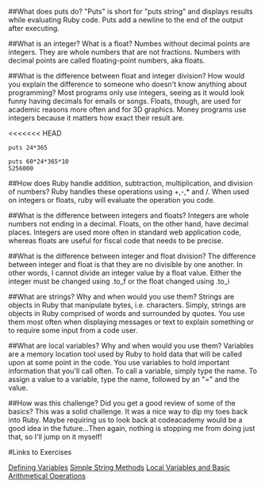 ##What does puts do?
"Puts" is short for "puts string" and displays results while evaluating Ruby code. Puts add a newline to the end of the output after executing.

##What is an integer? What is a float?
Numbes without decimal points are integers. They are whole numbers that are not fractions. Numbers with decimal points are called floating-point numbers, aka floats.

##What is the difference between float and integer division? How would you explain the difference to someone who doesn't know anything about programming?
Most programs only use integers, seeing as it would look funny having decimals for emails or songs.
Floats, though, are used for academic reasons more often and for 3D graphics. Money programs use integers because it matters how exact their result are.

<<<<<<< HEAD
```
puts 24*365
```

```
puts 60*24*365*10
5256000
```
##How does Ruby handle addition, subtraction, multiplication, and division of numbers?
Ruby handles these operations using +,-,* and /. When used on integers or floats, ruby will evaluate the operation you code.

##What is the difference between integers and floats?
Integers are whole numbers not ending in a decimal. Floats, on the other hand, have decimal places. Integers are used more often in standard web application code, whereas floats are useful for fiscal code that needs to be precise.

##What is the difference between integer and float division?
The difference between integer and float is that they are no divisible by one another. In other words, I cannot divide an integer value by a float value. Either the integer must be changed using .to_f or the float changed using .to_i

##What are strings? Why and when would you use them?
Strings are objects in Ruby that manipulate bytes, i.e. characters. Simply, strings are objects in Ruby comprised of words and surrounded by quotes. You use them most often when displaying messages or text to explain something or to require some input from a code user.

##What are local variables? Why and when would you use them?
Variables are a memory location tool used by Ruby to hold data that will be called upon at some point in the code. You use variables to hold important information that you'll call often.  To call a variable, simply type the name. To assign a value to a variable, type the name, followed by an "=" and the value.

##How was this challenge? Did you get a good review of some of the basics?
This was a solid challenge. It was a nice way to dip my toes back into Ruby. Maybe requiring us to look back at codeacademy would be a good idea in the future...Then again, nothing is stopping me from doing just that, so I'll jump on it myself!

#Links to Exercises

[Defining Variables](defining-variables.rb)
[Simple String Methods](simple-string.rb)
[Local Variables and Basic Arithmetical Operations](basic-math.rb)
